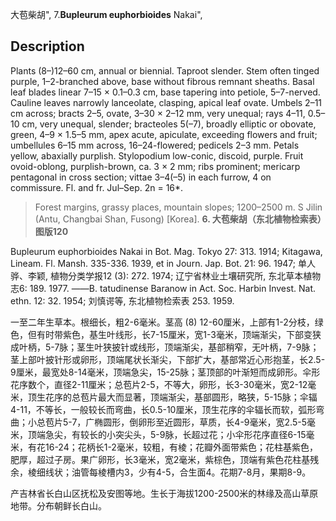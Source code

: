 大苞柴胡",
7.**Bupleurum euphorbioides** Nakai",

## Description
Plants (8–)12–60 cm, annual or biennial. Taproot slender. Stem often tinged purple, 1–2-branched above, base without fibrous remnant sheaths. Basal leaf blades linear 7–15 × 0.1–0.3 cm, base tapering into petiole, 5–7-nerved. Cauline leaves narrowly lanceolate, clasping, apical leaf ovate. Umbels 2–11 cm across; bracts 2–5, ovate, 3–30 × 2–12 mm, very unequal; rays 4–11, 0.5–10 cm, very unequal, slender; bracteoles 5(–7), broadly elliptic or obovate, green, 4–9 × 1.5–5 mm, apex acute, apiculate, exceeding flowers and fruit; umbellules 6–15 mm across, 16–24-flowered; pedicels 2–3 mm. Petals yellow, abaxially purplish. Stylopodium low-conic, discoid, purple. Fruit ovoid-oblong, purplish-brown, ca. 3 × 2 mm; ribs prominent; mericarp pentagonal in cross section; vittae 3–4(–5) in each furrow, 4 on commissure. Fl. and fr. Jul–Sep. 2n = 16*.

> Forest margins, grassy places, mountain slopes; 1200–2500 m. S Jilin (Antu, Changbai Shan, Fusong) [Korea].
**6. 大苞柴胡（东北植物检索表）图版120**

Bupleurum euphorbioides Nakai in Bot. Mag. Tokyo 27: 313. 1914; Kitagawa, Lineam. Fl. Mansh. 335-336. 1939, et in Journ. Jap. Bot. 21: 96. 1947; 单人骅、李颖, 植物分类学报12 (3): 272. 1974; 辽宁省林业土壤研究所, 东北草本植物志6: 189. 1977. ——B. tatudinense Baranow in Act. Soc. Harbin Invest. Nat. ethn. 12: 32. 1954; 刘慎谔等, 东北植物检索表 253. 1959.

一至二年生草本。根细长，粗2-6毫米。茎高 (8) 12-60厘米，上部有1-2分枝，绿色，但有时带紫色，基生叶线形，长7-15厘米，宽1-3毫米，顶端渐尖，下部变狭成叶柄，5-7脉；茎生叶狭披针或线形，顶端渐尖，基部稍窄，无叶柄，7-9脉；茎上部叶披针形或卵形，顶端尾状长渐尖，下部扩大，基部常近心形抱茎，长2.5-9厘米，最宽处8-14毫米，顶端急尖，15-25脉；茎顶部的叶渐短而成卵形。伞形花序数个，直径2-11厘米；总苞片2-5，不等大，卵形，长3-30毫米，宽2-12毫米，顶生花序的总苞片最大而显著，顶端渐尖，基部圆形，略狭，5-15脉；伞辐4-11，不等长，一般较长而弯曲，长0.5-10厘米，顶生花序的伞辐长而软，弧形弯曲；小总苞片5-7，广椭圆形，倒卵形至近圆形，草质，长4-9毫米，宽2.5-5毫米，顶端急尖，有较长的小突尖头，5-9脉，长超过花；小伞形花序直径6-15毫米，有花16-24；花柄长1-2毫米，较粗，有棱；花瓣外面带紫色；花柱基紫色，肥厚，超过子房。果广卵形，长3毫米，宽2毫米，紫棕色，顶端有紫色花柱基残余，棱细线状；油管每棱槽内3，少有4-5，合生面4。花期7-8月，果期8-9。

产吉林省长白山区抚松及安图等地。生长于海拔1200-2500米的林缘及高山草原地带。分布朝鲜长白山。

